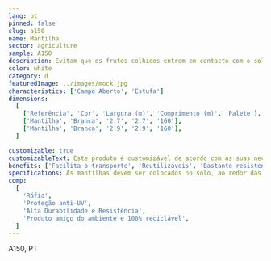 ```yaml
---
lang: pt
pinned: false
slug: a150
name: Mantilha
sector: agriculture
sample: A150
description: Evitam que os frutos colhidos entrem em contacto com o solo, aumentando o indíce de colheita da cultura produzida e, consequentemente, o rendimento final.
color: white
category: d
featuredImage: ../images/mock.jpg
characteristics: ['Campo Aberto', 'Estufa']
dimensions:
  [
    ['Referência', 'Cor', 'Largura (m)', 'Comprimento (m)', 'Palete'],
    ['Mantilha', 'Branca', '2.7', '2.7', '160'],
    ['Mantilha', 'Branca', '2.9', '2.9', '160'],
  ]

customizable: true
customizableText: Este produto é customizável de acordo com as suas necessidades. Contacte-nos para mais informações.
benefits: ['Facilita o transporte', 'Reutilizáveis', 'Bastante resistente']
specifications: As mantilhas devem ser colocados no solo, ao redor das árvores onde será efetuada a colheita, para otimizar todo o processo.
comp:
  [
    'Ráfia',
    'Proteção anti-UV',
    'Alta Durabilidade e Resistência',
    'Produto amigo do ambiente e 100% reciclável',
  ]
---
```


A150, PT
